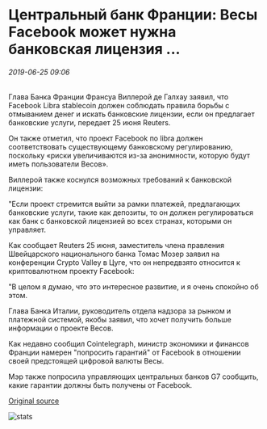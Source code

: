 # Центральный банк Франции: Весы Facebook может нужна банковская лицензия ...

###### 2019-06-25 09:06

Глава Банка Франции Франсуа Виллерой де Галхау заявил, что Facebook Libra stablecoin должен соблюдать правила борьбы с отмыванием денег и искать банковские лицензии, если он предлагает банковские услуги, передает 25 июня Reuters.

Он также отметил, что проект Facebook по libra должен соответствовать существующему банковскому регулированию, поскольку «риски увеличиваются из-за анонимности, которую будут иметь пользователи Весов».

Виллерой также коснулся возможных требований к банковской лицензии:

"Если проект стремится выйти за рамки платежей, предлагающих банковские услуги, такие как депозиты, то он должен регулироваться как банк с банковской лицензией во всех странах, которыми он управляет.

Как сообщает Reuters 25 июня, заместитель члена правления Швейцарского национального банка Томас Мозер заявил на конференции Crypto Valley в Цуге, что он непредвзято относится к криптовалютном проекту Facebook:

"В целом я думаю, что это интересное развитие, и я очень спокойно об этом.

Глава Банка Италии, руководитель отдела надзора за рынком и платежной системой, якобы заявил, что хочет получить больше информации о проекте Весов.

Как недавно сообщил Cointelegraph, министр экономики и финансов Франции намерен "попросить гарантий" от Facebook в отношении своей предстоящей цифровой валюты Весы.

Мэр также попросила управляющих центральных банков G7 сообщить, какие гарантии должны быть получены от Facebook.

[Original source](https://cointelegraph.com/news/french-central-bank-facebooks-libra-may-need-banking-license)

![stats](https://c.statcounter.com/11760860/0/a89fa40b/1/ "stats")